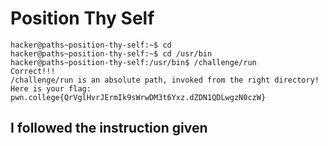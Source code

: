 # Position Thy Self
    hacker@paths~position-thy-self:~$ cd
    hacker@paths~position-thy-self:~$ cd /usr/bin
    hacker@paths~position-thy-self:/usr/bin$ /challenge/run
    Correct!!!
    /challenge/run is an absolute path, invoked from the right directory!
    Here is your flag:
    pwn.college{QrVglHvrJErmIk9sWrwDM3t6Yxz.dZDN1QDLwgzN0czW}

## I followed the instruction given 

